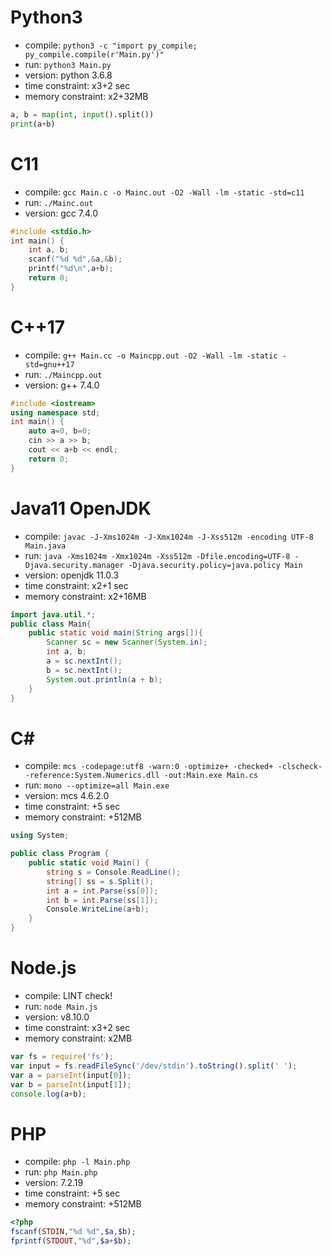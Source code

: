 # Python3
* compile: `python3 -c "import py_compile; py_compile.compile(r'Main.py')"`
* run: `python3 Main.py`
* version: python 3.6.8
* time constraint: x3+2 sec
* memory constraint: x2+32MB

```python
a, b = map(int, input().split())
print(a+b)
```

# C11
* compile: `gcc Main.c -o Mainc.out -O2 -Wall -lm -static -std=c11`
* run: `./Mainc.out`
* version: gcc 7.4.0

```c
#include <stdio.h>
int main() {
    int a, b;
    scanf("%d %d",&a,&b);
    printf("%d\n",a+b);
    return 0;
}
```

# C++17
* compile: `g++ Main.cc -o Maincpp.out -O2 -Wall -lm -static -std=gnu++17`
* run: `./Maincpp.out`
* version: g++ 7.4.0

```cpp
#include <iostream>
using namespace std;
int main() {
    auto a=0, b=0;
    cin >> a >> b;
    cout << a+b << endl;
    return 0;
}
```

# Java11 OpenJDK
* compile: `javac -J-Xms1024m -J-Xmx1024m -J-Xss512m -encoding UTF-8 Main.java`
* run: `java -Xms1024m -Xmx1024m -Xss512m -Dfile.encoding=UTF-8 -Djava.security.manager -Djava.security.policy=java.policy Main`
* version: openjdk 11.0.3
* time constraint: x2+1 sec
* memory constraint: x2+16MB

```java
import java.util.*;
public class Main{
    public static void main(String args[]){
        Scanner sc = new Scanner(System.in);
        int a, b;
        a = sc.nextInt();
        b = sc.nextInt();
        System.out.println(a + b);
    }
}
```

# C#
* compile: `mcs -codepage:utf8 -warn:0 -optimize+ -checked+ -clscheck- -reference:System.Numerics.dll -out:Main.exe Main.cs`
* run: `mono --optimize=all Main.exe`
* version: mcs 4.6.2.0
* time constraint: +5 sec
* memory constraint: +512MB

```c#
using System;

public class Program {
    public static void Main() {
        string s = Console.ReadLine();
        string[] ss = s.Split();
        int a = int.Parse(ss[0]);
        int b = int.Parse(ss[1]);
        Console.WriteLine(a+b);
    }
}
```

# Node.js
* compile: LINT check!
* run: `node Main.js`
* version: v8.10.0
* time constraint: x3+2 sec
* memory constraint: x2MB

```javascript
var fs = require('fs');
var input = fs.readFileSync('/dev/stdin').toString().split(' ');
var a = parseInt(input[0]);
var b = parseInt(input[1]);
console.log(a+b);
```

# PHP
* compile: `php -l Main.php`
* run: `php Main.php`
* version: 7.2.19
* time constraint: +5 sec
* memory constraint: +512MB

```php
<?php
fscanf(STDIN,"%d %d",$a,$b);
fprintf(STDOUT,"%d",$a+$b);

```
